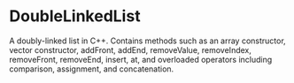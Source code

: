 # DoubleLinkedList
A doubly-linked list in C++. Contains methods such as an array constructor, vector constructor, addFront, addEnd, removeValue, removeIndex, removeFront, removeEnd, insert, at, and overloaded operators including comparison, assignment, and concatenation.
